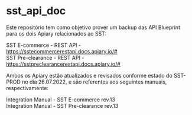 # sst_api_doc

Este repositório tem como objetivo prover um backup das API Blueprint para os dois Apiary relacionados ao SST:

SST E-commerce - REST API - https://sstecommercerestapi.docs.apiary.io/#
<br>SST Pre-clearance - REST API - https://sstpreclearancerestapi.docs.apiary.io/#

Ambos os Apiary estão atualizados e revisados conforme estado do SST-PROD no dia 26.07.2022, e são referentes aos seguintes manuais, respectivamente:

Integration Manual - SST E-commerce rev.13
<br>Integration Manual - SST Pre-clearance rev.13

